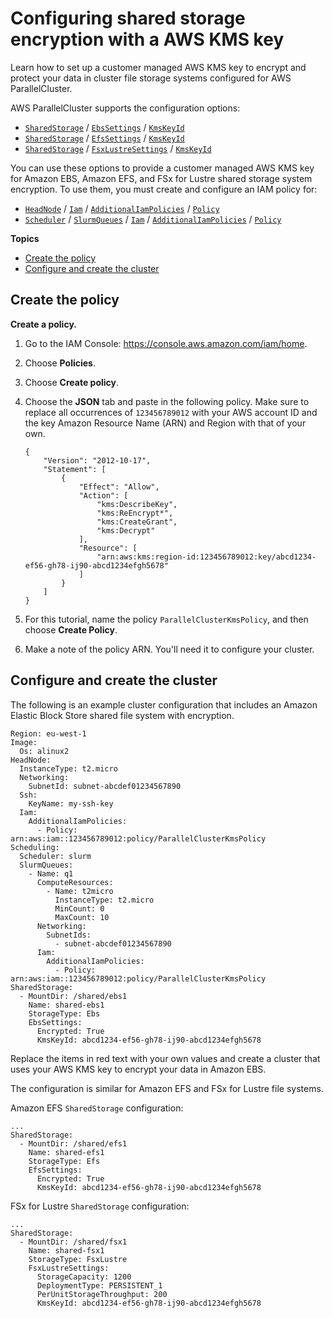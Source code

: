 # Configuring shared storage encryption with a AWS KMS key<a name="tutorials_04_encrypted_kms_fs-v3"></a>

Learn how to set up a customer managed AWS KMS key to encrypt and protect your data in cluster file storage systems configured for AWS ParallelCluster\.

AWS ParallelCluster supports the configuration options:
+ [`SharedStorage`](SharedStorage-v3.md) / [`EbsSettings`](SharedStorage-v3.md#SharedStorage-v3-EbsSettings) / [`KmsKeyId`](SharedStorage-v3.md#yaml-SharedStorage-EbsSettings-KmsKeyId)
+ [`SharedStorage`](SharedStorage-v3.md) / [`EfsSettings`](SharedStorage-v3.md#SharedStorage-v3-EfsSettings) / [`KmsKeyId`](SharedStorage-v3.md#yaml-SharedStorage-EfsSettings-KmsKeyId)
+ [`SharedStorage`](SharedStorage-v3.md) / [`FsxLustreSettings`](SharedStorage-v3.md#SharedStorage-v3-FsxLustreSettings) / [`KmsKeyId`](SharedStorage-v3.md#yaml-SharedStorage-FsxLustreSettings-KmsKeyId)

You can use these options to provide a customer managed AWS KMS key for Amazon EBS, Amazon EFS, and FSx for Lustre shared storage system encryption\. To use them, you must create and configure an IAM policy for:
+ [`HeadNode`](HeadNode-v3.md) / [`Iam`](HeadNode-v3.md#HeadNode-v3-Iam) / [`AdditionalIamPolicies`](HeadNode-v3.md#yaml-HeadNode-Iam-AdditionalIamPolicies) / [`Policy`](HeadNode-v3.md#yaml-HeadNode-Iam-AdditionalIamPolicies-Policy)
+ [`Scheduler`](Scheduling-v3.md#yaml-Scheduling-Scheduler) / [`SlurmQueues`](Scheduling-v3.md#Scheduling-v3-SlurmQueues) / [`Iam`](Scheduling-v3.md#Scheduling-v3-SlurmQueues-Iam) / [`AdditionalIamPolicies`](Scheduling-v3.md#yaml-Scheduling-SlurmQueues-Iam-AdditionalIamPolicies) / [`Policy`](Scheduling-v3.md#yaml-Scheduling-SlurmQueues-Iam-AdditionalIamPolicies-Policy) 

**Topics**
+ [Create the policy](#creating-the-role-v3)
+ [Configure and create the cluster](#creating-the-cluster-v3)

## Create the policy<a name="creating-the-role-v3"></a>

**Create a policy\.**

1. Go to the IAM Console: [https://console\.aws\.amazon\.com/iam/home](https://console.aws.amazon.com/iam/home)\.

1. Choose **Policies**\.

1. Choose **Create policy**\.

1. Choose the **JSON** tab and paste in the following policy\. Make sure to replace all occurrences of `123456789012` with your AWS account ID and the key Amazon Resource Name \(ARN\) and Region with that of your own\.

   ```
   {
       "Version": "2012-10-17",
       "Statement": [
           {
               "Effect": "Allow",
               "Action": [
                   "kms:DescribeKey",
                   "kms:ReEncrypt*",
                   "kms:CreateGrant",
                   "kms:Decrypt"
               ],
               "Resource": [
                   "arn:aws:kms:region-id:123456789012:key/abcd1234-ef56-gh78-ij90-abcd1234efgh5678"
               ]
           }
       ]
   }
   ```

1. For this tutorial, name the policy `ParallelClusterKmsPolicy`, and then choose **Create Policy**\.

1. Make a note of the policy ARN\. You'll need it to configure your cluster\.

## Configure and create the cluster<a name="creating-the-cluster-v3"></a>

The following is an example cluster configuration that includes an Amazon Elastic Block Store shared file system with encryption\.

```
Region: eu-west-1
Image:
  Os: alinux2
HeadNode:
  InstanceType: t2.micro
  Networking:
    SubnetId: subnet-abcdef01234567890
  Ssh:
    KeyName: my-ssh-key
  Iam:
    AdditionalIamPolicies:
      - Policy: arn:aws:iam::123456789012:policy/ParallelClusterKmsPolicy
Scheduling:
  Scheduler: slurm
  SlurmQueues:
    - Name: q1
      ComputeResources:
        - Name: t2micro
          InstanceType: t2.micro
          MinCount: 0
          MaxCount: 10
      Networking:
        SubnetIds:
          - subnet-abcdef01234567890
      Iam:
        AdditionalIamPolicies:
          - Policy: arn:aws:iam::123456789012:policy/ParallelClusterKmsPolicy
SharedStorage:
  - MountDir: /shared/ebs1
    Name: shared-ebs1
    StorageType: Ebs
    EbsSettings:
      Encrypted: True
      KmsKeyId: abcd1234-ef56-gh78-ij90-abcd1234efgh5678
```

Replace the items in red text with your own values and create a cluster that uses your AWS KMS key to encrypt your data in Amazon EBS\.

The configuration is similar for Amazon EFS and FSx for Lustre file systems\.

Amazon EFS `SharedStorage` configuration:

```
...
SharedStorage:
  - MountDir: /shared/efs1
    Name: shared-efs1
    StorageType: Efs
    EfsSettings:
      Encrypted: True
      KmsKeyId: abcd1234-ef56-gh78-ij90-abcd1234efgh5678
```

FSx for Lustre `SharedStorage` configuration:

```
...
SharedStorage:
  - MountDir: /shared/fsx1
    Name: shared-fsx1
    StorageType: FsxLustre
    FsxLustreSettings:
      StorageCapacity: 1200
      DeploymentType: PERSISTENT_1
      PerUnitStorageThroughput: 200
      KmsKeyId: abcd1234-ef56-gh78-ij90-abcd1234efgh5678
```